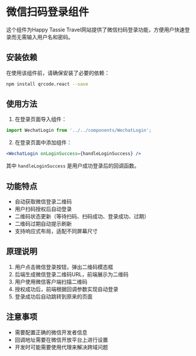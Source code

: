 # 微信扫码登录组件

这个组件为Happy Tassie Travel网站提供了微信扫码登录功能，方便用户快速登录而无需输入用户名和密码。

## 安装依赖

在使用该组件前，请确保安装了必要的依赖：

```bash
npm install qrcode.react --save
```

## 使用方法

1. 在登录页面导入组件：

```jsx
import WechatLogin from '../../components/WechatLogin';
```

2. 在登录页面中添加组件：

```jsx
<WechatLogin onLoginSuccess={handleLoginSuccess} />
```

其中 `handleLoginSuccess` 是用户成功登录后的回调函数。

## 功能特点

- 自动获取微信登录二维码
- 用户扫码授权后自动登录
- 二维码状态更新（等待扫码、扫码成功、登录成功、过期）
- 二维码过期自动提示刷新
- 支持响应式布局，适配不同屏幕尺寸

## 原理说明

1. 用户点击微信登录按钮，弹出二维码模态框
2. 后端生成微信登录二维码URL，前端展示为二维码
3. 用户使用微信客户端扫描二维码
4. 授权成功后，前端根据回调参数实现自动登录
5. 登录成功后自动跳转到原来的页面

## 注意事项

- 需要配置正确的微信开发者信息
- 回调地址需要在微信开放平台上进行设置
- 开发时可能需要使用代理来解决跨域问题 
